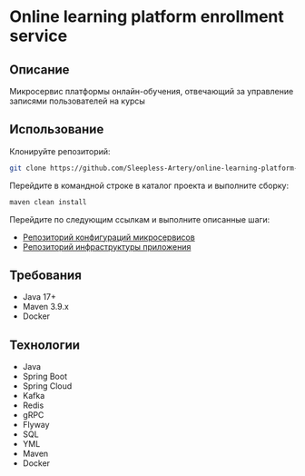 # Online learning platform enrollment service
## Описание
Микросервис платформы онлайн-обучения, отвечающий за управление записями пользователей на курсы
## Использование
Клонируйте репозиторий:
```bash
git clone https://github.com/Sleepless-Artery/online-learning-platform-enrollment-service
```
Перейдите в командной строке в каталог проекта и выполните сборку:
```bash
maven clean install
```
Перейдите по следующим ссылкам и выполните описанные шаги:
- [Репозиторий конфигураций микросервисов](https://github.com/Sleepless-Artery/online-learning-platform-configs)
- [Репозиторий инфраструктуры приложения](https://github.com/Sleepless-Artery/online-learning-platform-infra)
## Требования
- Java 17+
- Maven 3.9.x
- Docker
## Технологии
- Java
- Spring Boot
- Spring Cloud
- Kafka
- Redis
- gRPC
- Flyway
- SQL
- YML
- Maven
- Docker
